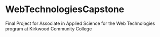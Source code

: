 # WebTechnologiesCapstone
Final Project for Associate in Applied Science for the Web Technologies program at Kirkwood Community College
